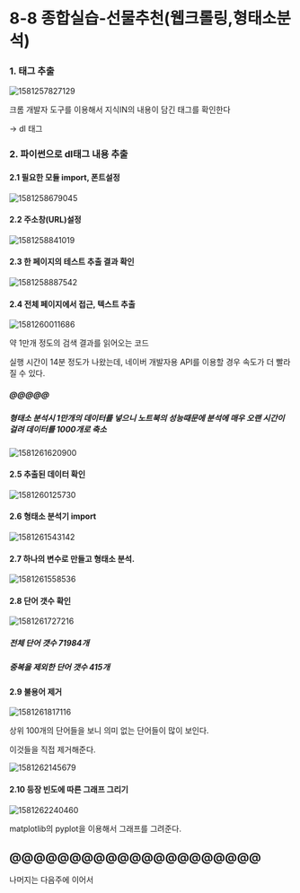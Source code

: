 # 8-8 종합실습-선물추천(웹크롤링,형태소분석)



### 1. 태그 추출

![1581257827129](assets/1581257827129.png)



크롬 개발자 도구를 이용해서 지식IN의 내용이 담긴 태그를 확인한다 

-> dl 태그



### 2. 파이썬으로 dl태그 내용 추출



#### 2.1 필요한 모듈 import, 폰트설정

![1581258679045](assets/1581258679045.png)



#### 2.2 주소창(URL)설정

![1581258841019](assets/1581258841019.png)





#### 2.3 한 페이지의 테스트 추출 결과 확인



![1581258887542](assets/1581258887542.png)







#### 2.4 전체 페이지에서 접근, 텍스트 추출

![1581260011686](assets/1581260011686.png)

약 1만개 정도의 검색 결과를 읽어오는 코드



실행 시간이 14분 정도가 나왔는데, 네이버 개발자용 API를 이용할 경우 속도가 더 빨라질 수 있다.





##### @@@@@ 

##### 형태소 분석시 1만개의 데이터를 넣으니 노트북의 성능때문에 분석에 매우 오랜 시간이 걸려 데이터를 1000개로 축소

![1581261620900](assets/1581261620900.png)





#### 2.5 추출된 데이터 확인

![1581260125730](assets/1581260125730.png)



#### 2.6 형태소 분석기 import

![1581261543142](assets/1581261543142.png)





#### 2.7 하나의 변수로 만들고 형태소 분석.

![1581261558536](assets/1581261558536.png)



#### 2.8 단어 갯수 확인



![1581261727216](assets/1581261727216.png)



##### 전체 단어 갯수 71984개

##### 중복을 제외한 단어 갯수 415개



#### 2.9 불용어 제거



![1581261817116](assets/1581261817116.png)



상위 100개의 단어들을 보니 의미 없는 단어들이 많이 보인다.

이것들을 직접 제거해준다.



![1581262145679](assets/1581262145679.png)





#### 2.10 등장 빈도에 따른 그래프 그리기

![1581262240460](assets/1581262240460.png)



matplotlib의 pyplot을 이용해서 그래프를 그려준다.





## @@@@@@@@@@@@@@@@@@@@@



나머지는 다음주에 이어서